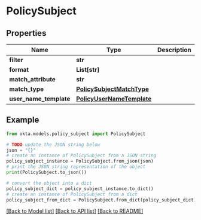 # PolicySubject


## Properties

Name | Type | Description | Notes
------------ | ------------- | ------------- | -------------
**filter** | **str** |  | [optional] 
**format** | **List[str]** |  | [optional] 
**match_attribute** | **str** |  | [optional] 
**match_type** | [**PolicySubjectMatchType**](PolicySubjectMatchType.md) |  | [optional] 
**user_name_template** | [**PolicyUserNameTemplate**](PolicyUserNameTemplate.md) |  | [optional] 

## Example

```python
from okta.models.policy_subject import PolicySubject

# TODO update the JSON string below
json = "{}"
# create an instance of PolicySubject from a JSON string
policy_subject_instance = PolicySubject.from_json(json)
# print the JSON string representation of the object
print(PolicySubject.to_json())

# convert the object into a dict
policy_subject_dict = policy_subject_instance.to_dict()
# create an instance of PolicySubject from a dict
policy_subject_from_dict = PolicySubject.from_dict(policy_subject_dict)
```
[[Back to Model list]](../README.md#documentation-for-models) [[Back to API list]](../README.md#documentation-for-api-endpoints) [[Back to README]](../README.md)


